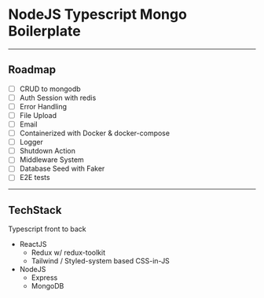 # NodeJS Typescript Mongo Boilerplate

---

## Roadmap

- [ ] CRUD to mongodb
- [ ] Auth Session with redis
- [ ] Error Handling
- [ ] File Upload
- [ ] Email
- [ ] Containerized with Docker & docker-compose
- [ ] Logger
- [ ] Shutdown Action
- [ ] Middleware System
- [ ] Database Seed with Faker
- [ ] E2E tests

---

## TechStack

Typescript front to back

- ReactJS
  - Redux w/ redux-toolkit
  - Tailwind / Styled-system based CSS-in-JS
- NodeJS
  - Express
  - MongoDB
